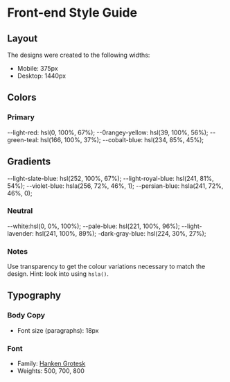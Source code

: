 # Front-end Style Guide

## Layout

The designs were created to the following widths:

- Mobile: 375px
- Desktop: 1440px

## Colors

### Primary

--light-red: hsl(0, 100%, 67%);
--0rangey-yellow: hsl(39, 100%, 56%);
--green-teal: hsl(166, 100%, 37%);
--cobalt-blue: hsl(234, 85%, 45%);

## Gradients

--light-slate-blue: hsl(252, 100%, 67%);
--light-royal-blue: hsl(241, 81%, 54%);
--violet-blue: hsla(256, 72%, 46%, 1);
--persian-blue: hsla(241, 72%, 46%, 0);



### Neutral

--white:hsl(0, 0%, 100%);
--pale-blue: hsl(221, 100%, 96%);
--light-lavender: hsl(241, 100%, 89%);
-dark-gray-blue: hsl(224, 30%, 27%);

### Notes

Use transparency to get the colour variations necessary to match the design. Hint: look into using `hsla()`.

## Typography

### Body Copy

- Font size (paragraphs): 18px

### Font

- Family: [Hanken Grotesk](https://fonts.google.com/specimen/Hanken+Grotesk)
- Weights: 500, 700, 800
